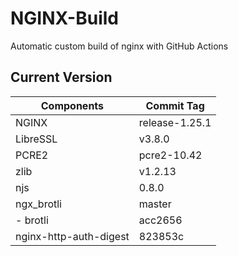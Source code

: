 # NGINX-Build
Automatic custom build of nginx with GitHub Actions

## Current Version
| Components | Commit Tag |
|--|--|
| NGINX | release-1.25.1 |
| LibreSSL | v3.8.0 |
| PCRE2 | pcre2-10.42 |
| zlib | v1.2.13 |
| njs | 0.8.0 |
| ngx_brotli | master |
| - brotli | acc2656 |
| nginx-http-auth-digest | 823853c |
